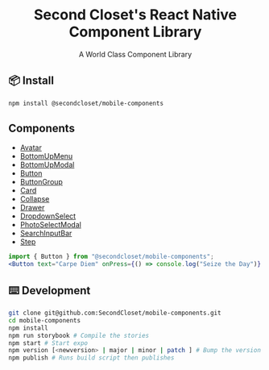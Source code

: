 <h1 align=center>Second Closet's React Native Component Library</h1>
<p align=center>A World Class Component Library </p>

## 📦 Install

```bash
npm install @secondcloset/mobile-components
```

## Components

- [Avatar](https://github.com/SecondCloset/mobile-components/blob/master/docs/Avatar.md)
- [BottomUpMenu](https://github.com/SecondCloset/mobile-components/blob/master/docs/BottomUpMenu.md)
- [BottomUpModal](https://github.com/SecondCloset/mobile-components/blob/master/docs/BottomUpModal.md)
- [Button](https://github.com/SecondCloset/mobile-components/blob/master/docs/Button.md)
- [ButtonGroup](https://github.com/SecondCloset/mobile-components/blob/master/docs/ButtonGroup.md)
- [Card](https://github.com/SecondCloset/mobile-components/blob/master/docs/Card.md)
- [Collapse](https://github.com/SecondCloset/mobile-components/blob/master/docs/Collapse.md)
- [Drawer](https://github.com/SecondCloset/mobile-components/blob/master/docs/Drawer.md)
- [DropdownSelect](https://github.com/SecondCloset/mobile-components/blob/master/docs/DropdownSelect.md)
- [PhotoSelectModal](https://github.com/SecondCloset/mobile-components/blob/master/docs/PhotoSelectModal.md)
- [SearchInputBar](https://github.com/SecondCloset/mobile-components/blob/master/docs/SearchInputBar.md)
- [Step](https://github.com/SecondCloset/mobile-components/blob/master/docs/Step.md)

```jsx
import { Button } from "@secondcloset/mobile-components";
<Button text="Carpe Diem" onPress={() => console.log("Seize the Day")} />;
```

## ⌨️ Development

```bash
git clone git@github.com:SecondCloset/mobile-components.git
cd mobile-components
npm install
npm run storybook # Compile the stories
npm start # Start expo
npm version [<newversion> | major | minor | patch ] # Bump the version number
npm publish # Runs build script then publishes
```
